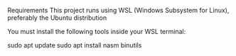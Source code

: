 Requirements
This project runs using WSL (Windows Subsystem for Linux), preferably the Ubuntu distribution

You must install the following tools inside your WSL terminal:

sudo apt update
sudo apt install nasm binutils